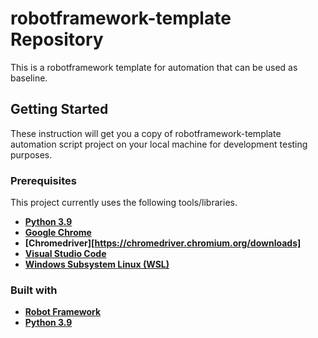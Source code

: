 # robotframework-template Repository
This is a robotframework template for automation that can be used as baseline.

## Getting Started
These instruction will get you a copy of robotframework-template automation script project on your local machine for development testing purposes.

### Prerequisites
This project currently uses the following tools/libraries.
- __[Python 3.9](https://www.python.org/downloads/release/python-3914/)__
- __[Google Chrome](https://support.google.com/chrome/answer/95346?hl=en&co=GENIE.Platform%3DDesktop)__
- __[Chromedriver][https://chromedriver.chromium.org/downloads]__
- __[Visual Studio Code](https://code.visualstudio.com/download)__
- __[Windows Subsystem Linux (WSL)](https://ubuntu.com/desktop/wsl)__

### Built with
- __[Robot Framework](https://robotframework.org/)__
- __[Python 3.9](https://www.python.org/downloads/release/python-3914/)__